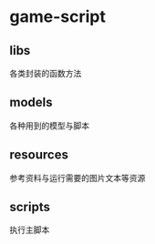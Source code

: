 # game-script

## libs
各类封装的函数方法

## models
各种用到的模型与脚本

## resources
参考资料与运行需要的图片文本等资源

## scripts
执行主脚本